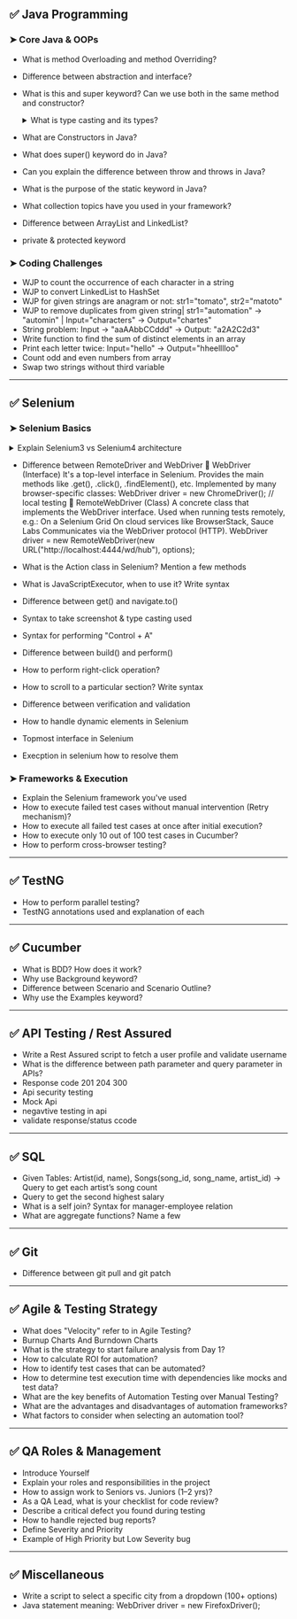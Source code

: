 ## ✅ Java Programming

### ➤ Core Java & OOPs

* What is method Overloading and method Overriding?
* Difference between abstraction and interface?
* What is this and super keyword? Can we use both in the same method and constructor? 
  <details>
  <summary>What is type casting and its types?</summary>
    JavascriptExecutor js = (JavascriptExecutor)driver; // Cast WebDriver → JS Executor
    
    String title = (String)js.executeScript("return document.title"); // Cast Object → String
  </details>

* What are Constructors in Java?
* What does super() keyword do in Java?
* Can you explain the difference between throw and throws in Java?
* What is the purpose of the static keyword in Java?
* What collection topics have you used in your framework?
* Difference between ArrayList and LinkedList?
* private & protected keyword


### ➤ Coding Challenges
* WJP to count the occurrence of each character in a string
* WJP to convert LinkedList to HashSet
* WJP for given strings are anagram or not: str1="tomato", str2="matoto"
* WJP to remove duplicates from given string| str1="automation" → "automin" | Input="characters" → Output="chartes"
* String problem: Input -> "aaAAbbCCddd" → Output: "a2A2C2d3"
* Write function to find the sum of distinct elements in an array
* Print each letter twice: Input="hello" → Output="hheelllloo"
* Count odd and even numbers from array
* Swap two strings without third variable

---

## ✅ Selenium

### ➤ Selenium Basics

<details>
  <summary>Explain Selenium3 vs Selenium4 architecture</summary>
Test Script
   ↓
WebDriver API
   ↓  (JSON Wire Protocol)
Browser Driver
   ↓  (translates to W3C)
Browser


Test Script
   ↓
WebDriver API
   ↓  (W3C Protocol — native)
Browser Driver
   ↓
Browser

Selenium 3: WebDriver speaks one language (JSON Wire), browser drivers speak another (W3C), so translation is needed.
Selenium 4: Everyone speaks the same language (W3C protocol) — more reliable communication.
</details>

* Difference between RemoteDriver and WebDriver
🔹 WebDriver (Interface)
It's a top-level interface in Selenium.
Provides the main methods like .get(), .click(), .findElement(), etc.
Implemented by many browser-specific classes:
WebDriver driver = new ChromeDriver();  // local testing
🔹 RemoteWebDriver (Class)
A concrete class that implements the WebDriver interface.
Used when running tests remotely, e.g.:
On a Selenium Grid
On cloud services like BrowserStack, Sauce Labs
Communicates via the WebDriver protocol (HTTP).
WebDriver driver = new RemoteWebDriver(new URL("http://localhost:4444/wd/hub"), options);

* What is the Action class in Selenium? Mention a few methods
* What is JavaScriptExecutor, when to use it? Write syntax
* Difference between get() and navigate.to()
* Syntax to take screenshot & type casting used
* Syntax for performing "Control + A"
* Difference between build() and perform()
* How to perform right-click operation?
* How to scroll to a particular section? Write syntax
* Difference between verification and validation
* How to handle dynamic elements in Selenium
* Topmost interface in Selenium
* Execption in selenium how to resolve them

### ➤ Frameworks & Execution

* Explain the Selenium framework you've used
* How to execute failed test cases without manual intervention (Retry mechanism)?
* How to execute all failed test cases at once after initial execution?
* How to execute only 10 out of 100 test cases in Cucumber?
* How to perform cross-browser testing?

---

## ✅ TestNG

* How to perform parallel testing?
* TestNG annotations used and explanation of each

---

## ✅ Cucumber

* What is BDD? How does it work?
* Why use Background keyword?
* Difference between Scenario and Scenario Outline?
* Why use the Examples keyword?

---

## ✅ API Testing / Rest Assured

* Write a Rest Assured script to fetch a user profile and validate username
* What is the difference between path parameter and query parameter in APIs?
* Response code 201 204 300
* Api security testing
* Mock Api
* negavtive testing in api
* validate response/status ccode
  

---

## ✅ SQL

* Given Tables: Artist(id, name), Songs(song\_id, song\_name, artist\_id) → Query to get each artist’s song count
* Query to get the second highest salary
* What is a self join? Syntax for manager-employee relation
* What are aggregate functions? Name a few

---

## ✅ Git

* Difference between git pull and git patch

---

## ✅ Agile & Testing Strategy

* What does "Velocity" refer to in Agile Testing?
* Burnup Charts And Burndown Charts
* What is the strategy to start failure analysis from Day 1?
* How to calculate ROI for automation?
* How to identify test cases that can be automated?
* How to determine test execution time with dependencies like mocks and test data?
* What are the key benefits of Automation Testing over Manual Testing?
* What are the advantages and disadvantages of automation frameworks?
* What factors to consider when selecting an automation tool?

---

## ✅ QA Roles & Management

* Introduce Yourself
* Explain your roles and responsibilities in the project
* How to assign work to Seniors vs. Juniors (1–2 yrs)?
* As a QA Lead, what is your checklist for code review?
* Describe a critical defect you found during testing
* How to handle rejected bug reports?
* Define Severity and Priority
* Example of High Priority but Low Severity bug

---

## ✅ Miscellaneous

* Write a script to select a specific city from a dropdown (100+ options)
* Java statement meaning: WebDriver driver = new FirefoxDriver();
